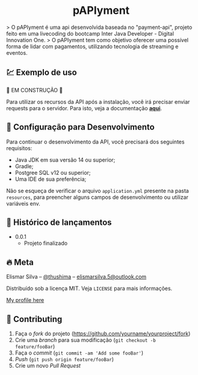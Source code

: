<h1 align="center">
  pAPIyment
</h1>
> O pAPIyment é uma api desenvolvida baseada no "payment-api", projeto feito em uma livecoding do bootcamp Inter Java Developer - Digital Innovation One.
> O pAPIyment tem como objetivo oferecer uma possível forma de lidar com pagamentos, utilizando tecnologia de streaming e eventos.

 <br/>

## :chart: Exemplo de uso 

:construction: EM CONSTRUÇÃO :construction:

Para utilizar os recursos da API após a instalação, você irá precisar enviar requests para o servidor. Para isto, veja a documentação [__aqui__]('/docs/README.md).

## :wrench: Configuração para Desenvolvimento

Para continuar o desenvolvimento da API, você precisará dos seguintes requisitos:
- Java JDK em sua versão 14 ou superior;
- Gradle;
- Postgree SQL v12 ou superior;
- Uma IDE de sua preferência;
 
Não se esqueça de verificar o arquivo `application.yml` presente na pasta `resources`, para preencher alguns campos de desenvolvimento ou utilizar variáveis env.


## :tada: Histórico de lançamentos

* 0.0.1
    * Projeto finalizado

## :fire: Meta

Elismar Silva – [@thushima](https://twitter.com/...) – elismarsilva.5@outlook.com

Distribuído sob a licença MIT. Veja `LICENSE` para mais informações.

[My profile here](https://github.com/Elismar13/)

## :construction_worker: Contributing

1. Faça o _fork_ do projeto (<https://github.com/yourname/yourproject/fork>)
2. Crie uma _branch_ para sua modificação (`git checkout -b feature/fooBar`)
3. Faça o _commit_ (`git commit -am 'Add some fooBar'`)
4. _Push_ (`git push origin feature/fooBar`)
5. Crie um novo _Pull Request_
